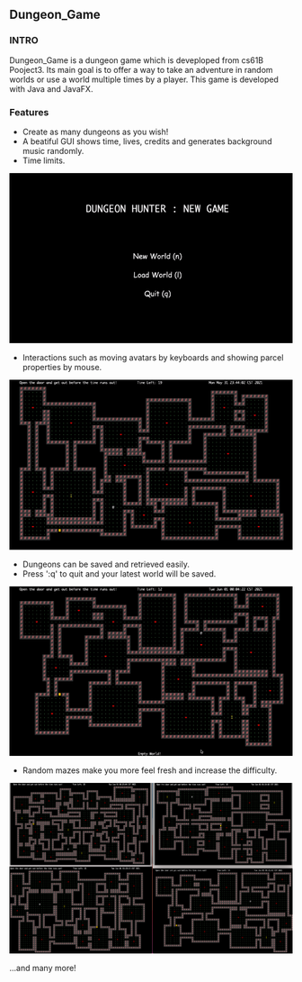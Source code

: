 ## Dungeon_Game


### INTRO
Dungeon_Game is a dungeon game which is deveploped from cs61B Pooject3. Its main goal is to offer a way to take an adventure in random worlds or use a world multiple times by a player. This game is developed with Java and JavaFX. 

### Features 
- Create as many dungeons as you wish!
- A beatiful GUI shows time, lives, credits and generates background music randomly.
- Time limits.

![](https://github.com/sbchengyiwei/Vicky_Blog/blob/main/images/ezgif.com-gif-maker.gif)

- Interactions such as moving avatars by keyboards and showing parcel properties by mouse.

![](https://github.com/sbchengyiwei/Vicky_Blog/blob/main/images/ezgif.com-gif-maker%20(1).gif)

- Dungeons can be saved and retrieved easily.
- Press ':q' to quit and your latest world will be saved.

![](https://github.com/sbchengyiwei/Vicky_Blog/blob/main/images/4.gif)

- Random mazes make you more feel fresh and increase the difficulty.

![](https://github.com/sbchengyiwei/Vicky_Blog/blob/main/images/Screen%20Shot%202021-06-01%20at%201.26.38%20AM.png)

...and many more!
